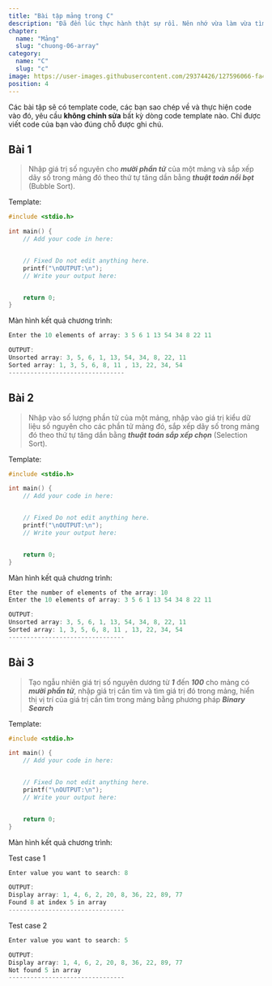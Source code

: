 ```yaml
---
title: "Bài tập mảng trong C"
description: "Đã đến lúc thực hành thật sự rồi. Nên nhớ vừa làm vừa tìm hiểu và nghiên cứu sâu sẽ giúp bạn nắm bắt được kiến thức một cách nhanh nhất. Vậy thì cùng chúng mình bắt đầu vào thực hành nào."
chapter:
  name: "Mảng"
  slug: "chuong-06-array"
category:
  name: "C"
  slug: "c"
image: https://user-images.githubusercontent.com/29374426/127596066-fa46df01-982f-4a72-b6d1-f7d8f5c5a9b3.png
position: 4
---
```


Các bài tập sẽ có template code, các bạn sao chép về và thực hiện code vào đó, yêu cầu **không chỉnh sửa** bất kỳ dòng code template nào. Chỉ được viết code của bạn vào đúng chỗ được ghi chú.

## Bài 1

> Nhập giá trị số nguyên cho **_mười phần tử_** của một mảng và sắp xếp dãy số trong mảng đó theo thứ tự tăng dần bằng **_thuật toán nổi bọt_** (Bubble Sort).

Template:

```cpp
#include <stdio.h>

int main() {
    // Add your code in here:


    // Fixed Do not edit anything here.
    printf("\nOUTPUT:\n");
    // Write your output here:


    return 0;
}
```

Màn hình kết quả chương trình:

```cpp
Enter the 10 elements of array: 3 5 6 1 13 54 34 8 22 11

OUTPUT:
Unsorted array: 3, 5, 6, 1, 13, 54, 34, 8, 22, 11
Sorted array: 1, 3, 5, 6, 8, 11 , 13, 22, 34, 54
--------------------------------
```

## Bài 2

> Nhập vào số lượng phần tử của một mảng, nhập vào giá trị kiểu dữ liệu số nguyên cho các phần tử mảng đó, sắp xếp dãy số trong mảng đó theo thứ tự tăng dần bằng **_thuật toán sắp xếp chọn_** (Selection Sort).

Template:

```cpp
#include <stdio.h>

int main() {
    // Add your code in here:


    // Fixed Do not edit anything here.
    printf("\nOUTPUT:\n");
    // Write your output here:


    return 0;
}
```

Màn hình kết quả chương trình:

```cpp
Eter the number of elements of the array: 10
Enter the 10 elements of array: 3 5 6 1 13 54 34 8 22 11

OUTPUT:
Unsorted array: 3, 5, 6, 1, 13, 54, 34, 8, 22, 11
Sorted array: 1, 3, 5, 6, 8, 11 , 13, 22, 34, 54
--------------------------------
```

## Bài 3

> Tạo ngẫu nhiên giá trị số nguyên dương từ **_1_** đến **_100_** cho mảng có **_mười phần tử_**, nhập giá trị cần tìm và tìm giá trị đó trong mảng, hiển thị vị trí của giá trị cần tìm trong mảng bằng phương pháp **_Binary Search_**

Template:

```cpp
#include <stdio.h>

int main() {
    // Add your code in here:


    // Fixed Do not edit anything here.
    printf("\nOUTPUT:\n");
    // Write your output here:


    return 0;
}
```

Màn hình kết quả chương trình:

Test case 1

```cpp
Enter value you want to search: 8

OUTPUT:
Display array: 1, 4, 6, 2, 20, 8, 36, 22, 89, 77
Found 8 at index 5 in array
--------------------------------
```

Test case 2

```cpp
Enter value you want to search: 5

OUTPUT:
Display array: 1, 4, 6, 2, 20, 8, 36, 22, 89, 77
Not found 5 in array
--------------------------------
```
